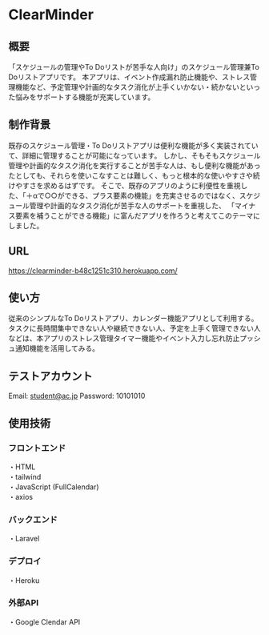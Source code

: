 # ClearMinder

## 概要

「スケジュールの管理やTo Doリストが苦手な人向け」のスケジュール管理兼To Doリストアプリです。
本アプリは、イベント作成漏れ防止機能や、ストレス管理機能など、予定管理や計画的なタスク消化が上手くいかない・続かないといった悩みをサポートする機能が充実しています。


## 制作背景

既存のスケジュール管理・To Doリストアプリは便利な機能が多く実装されていて、詳細に管理することが可能になっています。
しかし、そもそもスケジュール管理や計画的なタスク消化を実行することが苦手な人は、もし便利な機能があったとしても、それらを使いこなすことは難しく、もっと根本的な使いやすさや続けやすさを求めるはずです。
そこで、既存のアプリのように利便性を重視した、「＋αで○○ができる、プラス要素の機能」を充実させるのではなく、スケジュール管理や計画的なタスク消化が苦手な人のサポートを重視した、
「マイナス要素を補うことができる機能」に富んだアプリを作ろうと考えてこのテーマにしました。

## URL

https://clearminder-b48c1251c310.herokuapp.com/

## 使い方
従来のシンプルなTo Doリストアプリ、カレンダー機能アプリとして利用する。  
タスクに長時間集中できない人や継続できない人、予定を上手く管理できない人などは、本アプリのストレス管理タイマー機能やイベント入力し忘れ防止プッシュ通知機能を活用してみる。

## テストアカウント
Email: student@ac.jp
Password: 10101010

## 使用技術
### フロントエンド

・HTML  
・tailwind  
・JavaScript (FullCalendar)  
・axios  

### バックエンド

・Laravel

### デプロイ

・Heroku

### 外部API

・Google Clendar API
